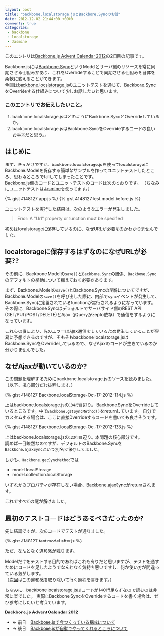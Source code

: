 ```yaml
---
layout: post
title: "backbone.localstorage.jsとBackbone.Syncのお話"
date: 2012-12-02 21:44:00 +0900
comments: true
categories: 
 - backbone
 - localstorage
 - Jasmine
---
```


このエントリは[Backbone.js Advent Calendar 2012](http://www.adventar.org/calendars/15)の2日目の記事です。

Backbone.jsには[Backbone.Sync](http://goo.gl/xIbI9)というModelとサーバ側のリソースを常に同期させる仕組みがあり、これをOverrideすることで同期させる仕組みを自体を柔軟に変えることができます。  
今回は[backbone.localstorage.js](http://goo.gl/qBk6P)のユニットテストを通じて、Backbone.SyncをOverrideする仕組みについて少しお話したいと思います。

<!-- more -->

### このエントリでお伝えしたいこと。

1.  backbone.localstorage.jsはどのようにBackbone.SyncとOverrideしているか。
2.  backbone.localstorage.jsはBackbone.SyncをOverrideするコードの良いお手本だと思う。。

## はじめに

まず、きっかけですが、backbone.localstorage.jsを使ってlocalstorageにBackbone.Modelを保存する簡単なサンプルを作ってユニットテストしたところ、思わぬところでfailしてしまったことです。  
Backbone.js側のコードとユニットテストのコードは次のとおりです。
（ちなみにユニットテストは[Jasmine](http://goo.gl/IUtf)を使ってます。）

{% gist 4148127 app.js %}
{% gist 4148127 test.model.before.js %}

ユニットテストを実行した結果は、次のようなエラーが発生しました。
> Error: A "Url" property or function must be specified

初めはlocalstorageに保存しているのに、なぜURLが必要なのかわかりませんでした。

## localstorageに保存するはずなのになぜURLが必要??

その前に、Backbone.Modelの`save()`と`Backbone.Sync`の関係、`Backbone.Sync`のデフォルトの挙動について抑えておく必要があります。

まず、Backbone.Modelの`save()`とBackbone.Syncの関係についてですが、Backbone.Modelの`save()`を呼び出した際に、内部で`sync`イベントが発生して、Backbone.Syncに定義されているfunctionが実行されるようになっています。  
その際に、Backbone.Syncはデフォルトでサーバサイド側のREST API
(GET/PUT/POST/DELETE)とAjax（jQueryかZepto依存）で通信をするようになっています。

これらの事により、先のエラーはAjax通信をしているため発生していることが容易に予想できるのですが、そもそもbackbone.localstorage.jsはBackbone.SyncをOverrideしているので、なぜAjaxのコードが生きているのか分かりませんでした。

## なぜAjaxが動いているのか?

この問題を理解するためにbackbone.localstorage.jsのソースを読みました。  
（以下、核心部分だけ抜粋します。）

{% gist 4148127 Backbone.localStorage-Oct-17-2012-134.js %}

上はbackbone.localstorage.jsの`134行目`辺り。
Backbone.SyncをOverrideしているところです。中で`Backbone.getSyncMethod()`をreturnしています。
自分でカスタムする場合は、ここに直接Overrideするコードを書いても良さそうです。

{% gist 4148127 Backbone.localStorage-Oct-17-2012-123.js %}

上はbackbone.localstorage.jsの`123行目`辺り。本問題の核心部分です。  
読めば一目瞭然なのですが、デフォルトのBackbone.Syncを`Backbone.ajaxSync`という別名で保存してました。

しかも、`Backbone.getSyncMethod`では

*   model.localStorage
*   model.collection.localStorage

いずれかのプロパティが存在しない場合、Backbone.ajaxSyncがreturnされます。

これですべての謎が解けました。

## 最初のテストコードはどうあるべきだったのか?

先に結論ですが、次のコードでテストが通りました。

{% gist 4148127 test.model.after.js %}

ただ、なんとなく違和感が残ります。

Modelだけをテストする目的であればこれも有りだと思いますが、テストを通すためにコードを足したようでなんとなく気持ち悪いですし、何か使い方が間違っている気がします。  
（[次回](/2012/12/backbonemodelbackbonecollection/)はこの違和感を取り除いて行く過程を書きます。）

ちなみに、backbone.localstorage.jsはコードが140行足らずなので読むのは非常に楽でした。
実際にBackbone.SyncをOverrideするコードを書く場合は、ぜひ参考にしたいと考えています。

**Backbone.js Advent Calendar 2012**

*   ← 前日　[Backbone.jsで今つくっている構成について](http://goo.gl/s9JLG)
*   → 後日　[Backbone.jsが自動でやってくれるところについて](http://goo.gl/WxdVo)


